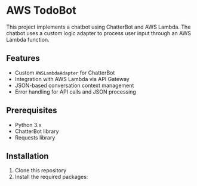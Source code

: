 # AWS TodoBot

This project implements a chatbot using ChatterBot and AWS Lambda. The chatbot uses a custom logic adapter to process user input through an AWS Lambda function.

## Features

- Custom `AWSLambdaAdapter` for ChatterBot
- Integration with AWS Lambda via API Gateway
- JSON-based conversation context management
- Error handling for API calls and JSON processing

## Prerequisites

- Python 3.x
- ChatterBot library
- Requests library

## Installation

1. Clone this repository
2. Install the required packages:
